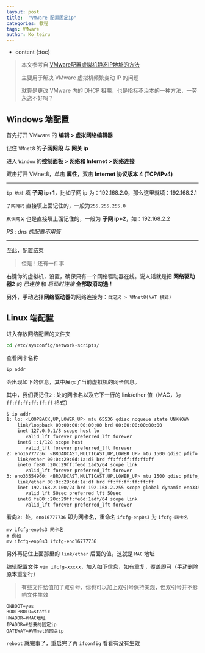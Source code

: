 ```yaml
---
layout: post
title:  "VMware 配置固定ip"
categories: 教程
tags: VMware
author: Ko_teiru
---
```


* content
{:toc}


> 本文参考自 [VMware配置虚拟机静态IP地址的方法](https://www.jb51.net/article/118745.htm) 
>
> 主要用于解决 VMware 虚拟机频繁变动 IP 的问题
>
> 就算是更改 VMware 内的 DHCP 租期，也是指标不治本的一种方法，一劳永逸不好吗？










## Windows 端配置

首先打开 VMware 的 **编辑 > 虚拟网络编辑器**

记住 `VMnet8` 的**子网网段** 与 **网关 ip**

进入 `Window` 的**控制面板 > 网络和 Internet > 网络连接**

双击打开 VMnet8，单击 **属性**，双击 **Internet 协议版本 4 (TCP/IPv4)**

---

`ip 地址` 填 **子网 ip+1**，比如子网 ip 为：192.168.2.0，那么这里就填：192.168.2.1

`子网掩码` 直接填上面记住的，一般为`255.255.255.0`

`默认网关` 也是直接填上面记住的，一般为 **子网 ip+2**，如：192.168.2.2

*PS : dns 的配置不用管*

---

至此，配置结束

> 但是！还有一件事



右键你的虚拟机，设置，确保只有一个网络驱动器在线。说人话就是把 **网络驱动器2** 的 *已连接* 和 *启动时连接* **全部取消勾选！**  

另外，手动选择**网络驱动器**的网络连接为：`自定义 > VMnet8(NAT 模式)`

## Linux 端配置

进入存放网络配置的文件夹

```sh
cd /etc/sysconfig/network-scripts/
```

查看网卡名称

```sh
ip addr
```

会出现如下的信息，其中展示了当前虚拟机的网卡信息。

其中，我们要记住`2：`处的网卡名以及它下一行的 link/ether 值（MAC，为 `ff:ff:ff:ff:ff:ff` 格式）

```sh
$ ip addr
1: lo: <LOOPBACK,UP,LOWER_UP> mtu 65536 qdisc noqueue state UNKNOWN 
    link/loopback 00:00:00:00:00:00 brd 00:00:00:00:00:00
    inet 127.0.0.1/8 scope host lo
       valid_lft forever preferred_lft forever
    inet6 ::1/128 scope host 
       valid_lft forever preferred_lft forever
2: eno16777736: <BROADCAST,MULTICAST,UP,LOWER_UP> mtu 1500 qdisc pfifo_fast state UP qlen 1000
    link/ether 00:0c:29:6d:1a:d5 brd ff:ff:ff:ff:ff:ff
    inet6 fe80::20c:29ff:fe6d:1ad5/64 scope link 
       valid_lft forever preferred_lft forever
3: eno33554960: <BROADCAST,MULTICAST,UP,LOWER_UP> mtu 1500 qdisc pfifo_fast state UP qlen 1000
    link/ether 00:0c:29:6d:1a:df brd ff:ff:ff:ff:ff:ff
    inet 192.168.2.100/24 brd 192.168.2.255 scope global dynamic eno33554960
       valid_lft 50sec preferred_lft 50sec
    inet6 fe80::20c:29ff:fe6d:1adf/64 scope link 
       valid_lft forever preferred_lft forever
```

看向`2: `处，`eno16777736` 即为网卡名，重命名 `ifcfg-enp0s3` 为 `ifcfg-网卡名`

```
mv ifcfg-enp0s3 网卡名
# 例如
mv ifcfg-enp0s3 ifcfg-eno16777736
```

另外再记住上面那里的 `link/ether` 后面的值，这就是 `MAC` 地址

编辑配置文件 `vim ifcfg-xxxxx`，加入如下信息，如有重复，覆盖即可（手动删除原本重复行）

> 有些文件给值加了双引号，你也可以加上双引号保持美观，但双引号并不影响文件生效

```
ONBOOT=yes
BOOTPROTO=static
HWADDR=#MAC地址
IPADDR=#想要的固定ip
GATEWAY=#VMnet的网关ip
```

`reboot` 就完事了，重启完了再 `ifconfig` 看看有没有生效
